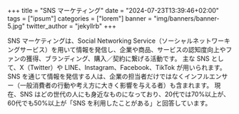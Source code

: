 +++
title = "SNS マーケティング"
date = "2024-07-23T13:39:46+02:00"
tags = ["ipsum"]
categories = ["lorem"]
banner = "img/banners/banner-5.jpg"
twitter_author = "jekyllrb"
+++

SNS マーケティングは、Social Networking Service（ソーシャルネットワーキングサービス）を用いて情報を発信し、企業や商品、サービスの認知度向上やファンの獲得、ブランディング、購入／契約に繋げる活動です。
主な SNS として、X（Twitter）や LINE、Instagram、Facebook、TikTok が用いられます。
SNS を通じて情報を発信する人は、企業の担当者だけではなくインフルエンサー（一般消費者の行動や考え方に大きく影響を与える者）も含まれます。
現在、SNS はどの世代の人にも身近なものになっており、20代では70%以上が、60代でも50%以上が「SNS を利用したことがある」と回答しています。
